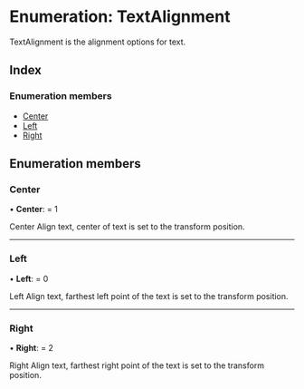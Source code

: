 
# Enumeration: TextAlignment

TextAlignment is the alignment options for text.

## Index

### Enumeration members

* [Center](textalignment.md#center)
* [Left](textalignment.md#left)
* [Right](textalignment.md#right)

## Enumeration members

###  Center

• **Center**: = 1

Center Align text, center of text is set to the transform
position.

___

###  Left

• **Left**: = 0

Left Align text, farthest left point of the text is set to the
transform position.

___

###  Right

• **Right**: = 2

Right Align text, farthest right point of the text is set to the
transform position.
